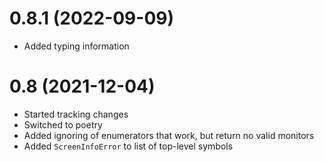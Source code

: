 # 0.8.1 (2022-09-09)

- Added typing information

# 0.8 (2021-12-04)

- Started tracking changes
- Switched to poetry
- Added ignoring of enumerators that work, but return no valid monitors
- Added `ScreenInfoError` to list of top-level symbols
